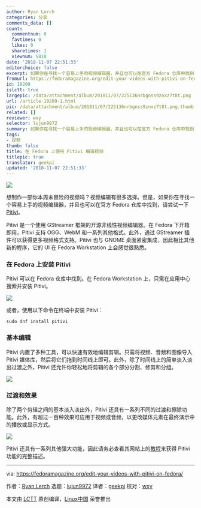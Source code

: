 ```yaml
---
author: Ryan Lerch
categories: 分享
comments_data: []
count:
  commentnum: 0
  favtimes: 0
  likes: 0
  sharetimes: 1
  viewnum: 5818
date: '2018-11-07 22:51:33'
editorchoice: false
excerpt: 如果你在寻找一个容易上手的视频编辑器，并且也可以在官方 Fedora 仓库中找到，请尝试一下 Pitivi。
fromurl: https://fedoramagazine.org/edit-your-videos-with-pitivi-on-fedora/
id: 10209
islctt: true
largepic: /data/attachment/album/201811/07/225136nrbgnss9znxz7t8t.png
url: /article-10209-1.html
pic: /data/attachment/album/201811/07/225136nrbgnss9znxz7t8t.png.thumb.jpg
related: []
reviewer: wxy
selector: lujun9972
summary: 如果你在寻找一个容易上手的视频编辑器，并且也可以在官方 Fedora 仓库中找到，请尝试一下 Pitivi。
tags:
- 视频
thumb: false
title: 在 Fedora 上使用 Pitivi 编辑视频
titlepic: true
translator: geekpi
updated: '2018-11-07 22:51:33'
---
```


![](/data/attachment/album/201811/07/225136nrbgnss9znxz7t8t.png)


想制作一部你本周末冒险的视频吗？视频编辑有很多选择。但是，如果你在寻找一个容易上手的视频编辑器，并且也可以在官方 Fedora 仓库中找到，请尝试一下 [Pitivi](http://www.pitivi.org/)。


Pitivi 是一个使用 GStreamer 框架的开源非线性视频编辑器。在 Fedora 下开箱即用，Pitivi 支持 OGG、WebM 和一系列其他格式。此外，通过 GStreamer 插件可以获得更多视频格式支持。Pitivi 也与 GNOME 桌面紧密集成，因此相比其他新的程序，它的 UI 在 Fedora Workstation 上会感觉很熟悉。


### 在 Fedora 上安装 Pitivi


Pitivi 可以在 Fedora 仓库中找到。在 Fedora Workstation 上，只需在应用中心搜索并安装 Pitivi。


![](/data/attachment/album/201811/07/225138ej500yyji12yagy5.png)


或者，使用以下命令在终端中安装 Pitivi：



```
sudo dnf install pitivi
```

### 基本编辑


Pitivi 内置了多种工具，可以快速有效地编辑剪辑。只需将视频、音频和图像导入 Pitivi 媒体库，然后将它们拖到时间线上即可。此外，除了时间线上的简单淡入淡出过渡之外，Pitivi 还允许你轻松地将剪辑的各个部分分割、修剪和分组。


![](/data/attachment/album/201811/07/225139fpqoneoifq4e1vo3.png)


### 过渡和效果


除了两个剪辑之间的基本淡入淡出外，Pitivi 还具有一系列不同的过渡和擦除功能。此外，有超过一百种效果可应用于视频或音频，以更改媒体元素在最终演示中的播放或显示方式。


![](/data/attachment/album/201811/07/225156bihosz9cix4j7rsr.jpg)


Pitivi 还具有一系列其他强大功能，因此请务必查看其网站上的[教程](http://www.pitivi.org/?go=tour)来获得 Pitivi 功能的完整描述。




---


via: <https://fedoramagazine.org/edit-your-videos-with-pitivi-on-fedora/>


作者：[Ryan Lerch](https://fedoramagazine.org/introducing-flatpak/) 选题：[lujun9972](https://github.com/lujun9972) 译者：[geekpi](https://github.com/geekpi) 校对：[wxy](https://github.com/wxy)


本文由 [LCTT](https://github.com/LCTT/TranslateProject) 原创编译，[Linux中国](https://linux.cn/) 荣誉推出